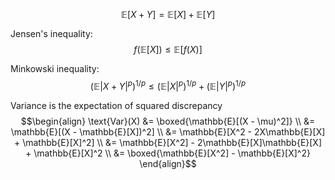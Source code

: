 $$\mathbb{E}[X+Y] = \mathbb{E}[X] + \mathbb{E}[Y]$$

Jensen's inequality:
$$f(\mathbb{E}[X]) \leq \mathbb{E}[f(X)]$$

Minkowski inequality:
$$\left( \mathbb{E}|X+Y|^p \right)^{1/p} \leq \left( \mathbb{E}|X|^p \right)^{1/p} + \left( \mathbb{E}|	Y|^p \right)^{1/p}$$

Variance is the expectation of squared discrepancy
$$\begin{align}
\text{Var}(X) 
&= \boxed{\mathbb{E}[(X - \mu)^2]} \\
&= \mathbb{E}[(X - \mathbb{E}[X])^2] \\
&= \mathbb{E}[X^2 - 2X\mathbb{E}[X] + \mathbb{E}[X]^2] \\ &= \mathbb{E}[X^2] - 2\mathbb{E}[X]\mathbb{E}[X] + \mathbb{E}[X]^2 \\
&= \boxed{\mathbb{E}[X^2] - \mathbb{E}[X]^2}
\end{align}$$